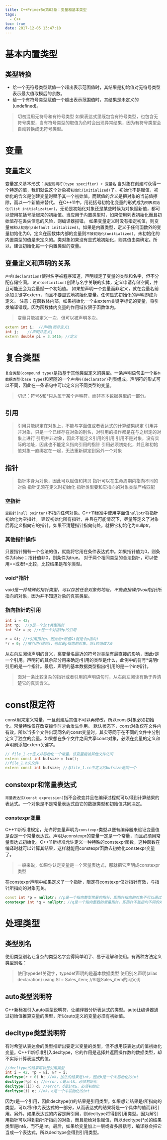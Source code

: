 ```yaml
---
title: C++Primer5e第02章：变量和基本类型
tags:
  - C++
toc: true
date: 2017-12-05 13:47:18
---
```

# 基本内置类型
## 类型转换
- 给一个无符号类型赋值一个超出表示范围值时，其结果是初始值对无符号类型表示最大值取模后的余数。
- 给一个有符号类型赋值一个超出表示范围值时，其结果是未定义的(undefined)。
>切勿混用无符号和有符号类型
如果表达式里既包含有符号类型，也包含无符号类型，当有符号类型的取值为负时会出现异常结果，因为有符号类型会自动转换成无符号类型。

# 变量
## 变量定义
变量定义基本形式：`类型说明符(type specifier) + 变量名`
当对象在创建时获得一个特定的值，我们就说这个对象被`初始化(initialized)`了。初始化不是赋值，初始化的含义是创建变量时赋予其一个初始值，而赋值的含义是把对象的当前值擦除，而以一个新值来替代。
在C++11中，用花括号初始化变量的形式成为`列表初始化(list initialization)`。无论是初始化对象还是某些时候为对象赋新值，都可以使用花括号括起来的初始值。当应用于内置类型时，如果使用列表初始化而且初始值存在丢失信息的风险，则编译器报错。
如果变量定义时没有指定初值，则变量`被默认初始化(default initialized)`。如果是内置类型，定义于任何函数外的变量初始化为0，定义在函数体内部的变量则`不被初始化(unitialized)`。未初始化的内置类型的值是未定义的。类对象如果没有显式地初始化，则其值由类确定。所以，建议初始化每一个内置类型的变量。
<!--more-->
## 变量定义和声明的关系
`声明(declaration)`使得名字被程序知道，声明规定了变量的类型和名字，但不分配存储空间。
`定义(definition)`创建与名字关联的实体，定义申请存储空间，并且可能还会为变量赋一个初始值。
如果想声明一个变量而非定义，就在变量名前添加关键字extern，而且不要显式地初始化变量。任何显式初始化的声明即成为定义。
注意：在函数体内部，如果初始化一个由extern关键字标记的变量，将引发编译错误。因为函数体内变量的作用域仅限于函数体内。
>变量只能被定义一次，但可以被声明多次。
``` cpp
extern int i;  //声明i而非定义i
int j;    //声明并定义j
extern double pi = 3.1416; //定义
```

# 复合类型
`复合类型(compound type)`是指基于其他类型定义的类型。一条声明语句由一个`基本数据类型(base type)`和紧随的一个`声明符(declarator)`列表组成。声明符的形式可以不同，因此在一条语句中可以定义出不同类型的变量。
>切记：符号&和*只从属于某个声明符，而非基本数据类型的一部分。

## 引用
>引用只能绑定在对象上，不能与字面值或者表达式的计算结果绑定
引用并非对象，只是一个已经存在对象的别名，对引用的操作都是在与之绑定的对象上进行
引用并非对象，因此不能定义引用的引用
引用不是对象，没有实际的地址，因此也不能定义指向引用的指针
引用必须初始化，并且和初始值对象一直绑定在一起，无法重新绑定到另外一个对象

## 指针
>指针本身为对象，因此可以赋值和拷贝
指针可以在生命周期内指向不同的对象
指针无须在定义时初始化
指针类型要和它指向的对象类型严格匹配

### 空指针
`空指针(null pointer)`不指向任何对象。C++11标准中使用字面值`nullptr`将指针初始化为空指针。
建议初始化所有指针，并且在可能情况下，尽量等定义了对象后再定义指向它的指针。如果不清楚指针指向何处，就把它初始化为nullptr。

### 其他指针操作
只要指针拥有一个合法的值，就能将它用在条件表达式中。如果指针值为0，则条件为false；指针值非0，则条件为true。
对于两个相同类型的合法指针，可以使用==或者!=比较，比较结果是布尔类型。

### void*指针
void*是一种特殊的指针类型，可以存放任意对象的地址。不能直接操作void*指针所指向的对象，因为并不知道对象的真实类型。

### 指向指针的引用
``` cpp
int i = 42;
int *p;  //p是一个int类型指针
int *&r = p; //r是一个对指针p的引用

r = &i; //r引用指针p，因此给r赋值&i就是令p指向i
*r = 0; //解引用r得到i，也就是p指向的对象，将i的值改为0
```
从右向左阅读声明的含义，离变量名最近的符号对类型有最直接的影响，因此r是一个引用。声明符的其余部分用来确定r引用的类型是什么，此例中的符号*说明r引用的是一个指针。最后，声明的基本数据类型指出r引用的是一个int指针。
>面对一条比较复杂的指针或者引用的声明语句时，从右向左阅读有助于弄清楚它的真实含义。

# const限定符
const用来定义常量，一旦创建后其值不可以再修改，所以const对象必须初始化。常量特性仅在改变操作时才会发生作用。
默认状态下，const对象仅在文件内有效。所以当多个文件出现同名的const变量时，其实等同于在不同的文件中分别定义了独立的变量。如果想在多个文件之间共享const对象，必须在变量的定义和声明前添加extern关键字。
``` cpp
// file_1.cc定义并初始化一个常量，该变量能被其他文件访问
extern const int bufsize = fcn();
//file_1.h头文件
extern const int bufsize; //与file_1.cc中定义的bufsize是同一个
```

## constexpr和常量表达式
`常量表达式(const expression)`指不会改变并且在编译过程就可以得到计算结果的表达式。一个对象是不是常量表达式由它的数据类型和初始值共同决定。

### constexpr变量
C++11新标准规定，允许将变量声明为`constexpr`类型以便有编译器来验证变量值是否是一个常量表达式。声明为constexpr的变量一定是一个常量，而且必须用常量表达式初始化。C++11新标准允许定义一种特殊的constexpr函数，这种函数在编译时就可以计算其结果，这样就能用constexpr函数去初始化constexpr变量了。
>一般来说，如果你认定变量是一个常量表达式，那就把它声明成constexpr类型

在constexpr声明中如果定义了一个指针，限定符constexpr仅对指针有效，与指针所指向的对象无关。
``` cpp
const int *p = nullptr; //p是一个指向整型常量的指针，即指针指向的对象不可以通过这个指针修改，但指针可以重新指向不同的对象
constexpr int *q = nullptr; //q是一个指向整数的常量指针，即指针不能指向不同的对象，但可以通过指针修改指向的对象
```

# 处理类型
## 类型别名
使用类型别名让复杂的类型名字变得简单明了、易于理解和使用。有两种方法定义类型别名：
>使用typedef关键字，typedef声明的是基本数据类型
使用别名声明(alias declaration)
using SI = Sales_item; //SI是Sales_item的同义词

## auto类型说明符
C++新标准引入auto类型说明符，让编译器分析表达式的类型。auto让编译器通过初始值推算变量的类型，所以auto定义的变量必须有初始值。

## decltype类型说明符
有时希望从表达会的类型推断出要定义变量的类型，但不想用该表达式的值初始化变量。C++11新标准引入decltype，它的作用是选择并返回操作数的数据类型，却不实际计算表达式的值。
``` cpp
//decltype的结果可以是引用类型
int i = 42, *p = &i, &r = i;
decltype(r + 0) b; //ok，加法的结果是int，因此b是一个未初始化的int
decltype(*p) c; //error，c是int&，必须初始化
decltype((i)) d; //error，d是int&，必须初始化
decltype(i) e; //ok，e是一个未初始化的int
```
因为r是一个引用，因此decltype(r)的结果是引用类型。如果想让结果是r所指向的类型，可以将r作为表达式的一部分，从而表达式的结果将是一个具体的值而非引用。另外，如果表达式的内容是解引用，则decltype将得到引用类型。因为解引用指针可以得到指针所指向的对象，而且能给对象赋值，所以decltype(*p)的结果类型是int&，而不是int。最后，如果给变量加上一层或者多层括号，编译器会把它当成一个表达式，所以decltype会得到引用类型。
